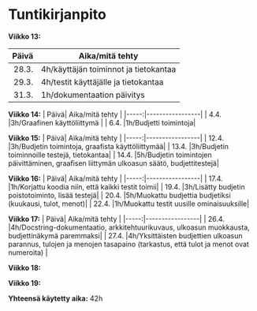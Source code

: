 # Tuntikirjanpito

**Viikko 13:**

| Päivä| Aika/mitä tehty |
|-----:|-----------------|
| 28.3.|4h/käyttäjän toiminnot ja tietokantaa  |
| 29.3.|4h/testit käyttäjälle ja tietokantaa |
| 31.3.|1h/dokumentaation päivitys |

**Viikko 14:**
| Päivä| Aika/mitä tehty |
|-----:|-----------------|
| 4.4. |3h/Graafinen käyttöliittymä |
| 6.4. |1h/Budjetti toimintoja|

**Viikko 15:**
| Päivä| Aika/mitä tehty |
|-----:|-----------------|
| 12.4. |3h/Budjetin toimintoja, graafista käyttöliittymää|
| 13.4. |3h/Budjetin toiminnoille testejä, tietokantaa|
| 14.4. |5h/Budjetin toimintojen päivittäminen, graafisen liittymän ulkoasun säätö, budjettitestejä|

**Viikko 16:**
| Päivä| Aika/mitä tehty |
|-----:|-----------------|
| 17.4. |1h/Korjattu koodia niin, että kaikki testit toimii|
| 19.4. |3h/Lisätty budjetin poistotoiminto, lisää testejä|
| 20.4. |5h/Muokattu budjettia budjetiksi (kuukausi, tulot, menot)|
| 22.4. |1h/Muokattu testit uusille ominaisuuksille|

**Viikko 17:**
| Päivä| Aika/mitä tehty |
|-----:|-----------------|
| 26.4. |4h/Docstring-dokumentaatio, arkkitehtuurikuvaus, ulkoasun muokkausta, budjettinäkymä paremmaksi|
| 27.4. |4h/Yksittäisten budjettien ulkoasun parannus, tulojen ja menojen tasapaino (tarkastus, että tulot ja menot ovat numeroita) |

**Viikko 18:**

**Viikko 19:**

**Yhteensä käytetty aika:**
42h
